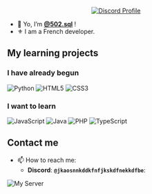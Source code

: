 <p align="center">
  <a href="https://discord.com/users/1285271940789043210">
    <img src="https://lanyard.cnrad.dev/api/1285271940789043210" alt="Discord Profile"/>
  </a>
</p>

- 👋 Yo, I’m **[@502.sql](https://github.com/impatient13)** !
- ⚜️ I am a French developer.

## My learning projects

### I have already begun
![Python](https://img.shields.io/badge/python-3670A0?style=for-the-badge&logo=python&logoColor=ffdd54)
![HTML5](https://img.shields.io/badge/html5-%23E34F26.svg?style=for-the-badge&logo=html5&logoColor=white)
![CSS3](https://img.shields.io/badge/css3-%231572B6.svg?style=for-the-badge&logo=css3&logoColor=white)

### I want to learn
![JavaScript](https://img.shields.io/badge/javascript-%23323330.svg?style=for-the-badge&logo=javascript&logoColor=%23F7DF1E)
![Java](https://img.shields.io/badge/java-%23ED8B00.svg?style=for-the-badge&logo=java&logoColor=white")
![PHP](https://img.shields.io/badge/php-%23777BB4.svg?style=for-the-badge&logo=php&logoColor=white)
![TypeScript](https://img.shields.io/badge/typescript-%23007ACC.svg?style=for-the-badge&logo=typescript&logoColor=white)

## Contact me
- 📫 How to reach me:
  - **Discord**: **``@jkaosnnkddkfnfjkskdfnekkdfbe``**:
  
![My Server](https://discord.com/api/guilds/1331719659816353834/widget.png?style=banner2)
